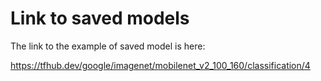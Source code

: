 # Link to saved models

The link to the example of saved model is here:

https://tfhub.dev/google/imagenet/mobilenet_v2_100_160/classification/4